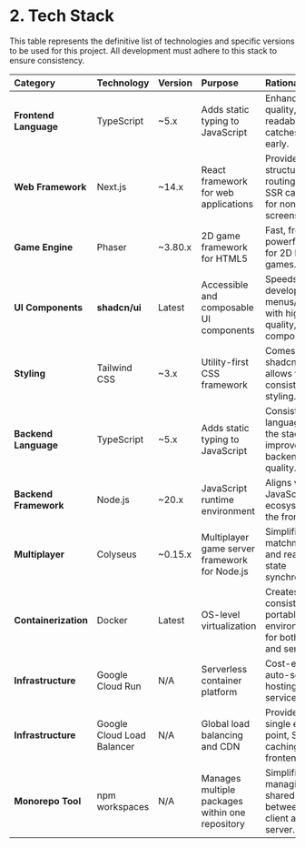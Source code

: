 # **2. Tech Stack**

This table represents the definitive list of technologies and specific versions to be used for this project. All development must adhere to this stack to ensure consistency.

| Category | Technology | Version | Purpose | Rationale |
| :---- | :---- | :---- | :---- | :---- |
| **Frontend Language** | TypeScript | \~5.x | Adds static typing to JavaScript | Enhances code quality, readability, and catches errors early. |
| **Web Framework** | Next.js | \~14.x | React framework for web applications | Provides structure, routing, and SSR capabilities for non-game screens. |
| **Game Engine** | Phaser | \~3.80.x | 2D game framework for HTML5 | Fast, free, and powerful. Ideal for 2D browser games. |
| **UI Components** | **shadcn/ui** | Latest | Accessible and composable UI components | Speeds up development of menus/lobby with high-quality, stylable components. |
| **Styling** | Tailwind CSS | \~3.x | Utility-first CSS framework | Comes with shadcn/ui and allows for rapid, consistent styling. |
| **Backend Language** | TypeScript | \~5.x | Adds static typing to JavaScript | Consistent language across the stack, improves backend code quality. |
| **Backend Framework** | Node.js | \~20.x | JavaScript runtime environment | Aligns with the JavaScript ecosystem of the frontend. |
| **Multiplayer** | Colyseus | \~0.15.x | Multiplayer game server framework for Node.js | Simplifies lobby, matchmaking, and real-time state synchronization. |
| **Containerization** | Docker | Latest | OS-level virtualization | Creates consistent, portable environments for both client and server. |
| **Infrastructure** | Google Cloud Run | N/A | Serverless container platform | Cost-effective, auto-scaling hosting for both services. |
| **Infrastructure** | Google Cloud Load Balancer | N/A | Global load balancing and CDN | Provides a single entry point, SSL, and caching for the frontend. |
| **Monorepo Tool** | npm workspaces | N/A | Manages multiple packages within one repository | Simplifies managing shared code between the client and server. |

